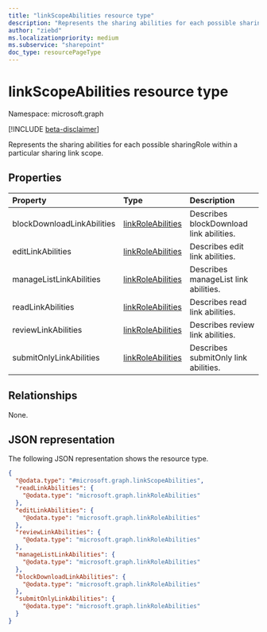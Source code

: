 ```yaml
---
title: "linkScopeAbilities resource type"
description: "Represents the sharing abilities for each possible sharingRole within a particular sharing link scope."
author: "ziebd"
ms.localizationpriority: medium
ms.subservice: "sharepoint"
doc_type: resourcePageType
---
```


# linkScopeAbilities resource type

Namespace: microsoft.graph

[!INCLUDE [beta-disclaimer](../../includes/beta-disclaimer.md)]

Represents the sharing abilities for each possible sharingRole within a particular sharing link scope.

## Properties

|Property|Type|Description|
|:---|:---|:---|
|blockDownloadLinkAbilities|[linkRoleAbilities](../resources/linkroleabilities.md)|Describes blockDownload link abilities.|
|editLinkAbilities|[linkRoleAbilities](../resources/linkroleabilities.md)|Describes edit link abilities.|
|manageListLinkAbilities|[linkRoleAbilities](../resources/linkroleabilities.md)|Describes manageList link abilities.|
|readLinkAbilities|[linkRoleAbilities](../resources/linkroleabilities.md)|Describes read link abilities.|
|reviewLinkAbilities|[linkRoleAbilities](../resources/linkroleabilities.md)|Describes review link abilities.|
|submitOnlyLinkAbilities|[linkRoleAbilities](../resources/linkroleabilities.md)|Describes submitOnly link abilities.|

## Relationships

None.

## JSON representation

The following JSON representation shows the resource type.
<!-- {
  "blockType": "resource",
  "@odata.type": "microsoft.graph.linkScopeAbilities"
}
-->
``` json
{
  "@odata.type": "#microsoft.graph.linkScopeAbilities",
  "readLinkAbilities": {
    "@odata.type": "microsoft.graph.linkRoleAbilities"
  },
  "editLinkAbilities": {
    "@odata.type": "microsoft.graph.linkRoleAbilities"
  },
  "reviewLinkAbilities": {
    "@odata.type": "microsoft.graph.linkRoleAbilities"
  },
  "manageListLinkAbilities": {
    "@odata.type": "microsoft.graph.linkRoleAbilities"
  },
  "blockDownloadLinkAbilities": {
    "@odata.type": "microsoft.graph.linkRoleAbilities"
  },
  "submitOnlyLinkAbilities": {
    "@odata.type": "microsoft.graph.linkRoleAbilities"
  }
}
```
